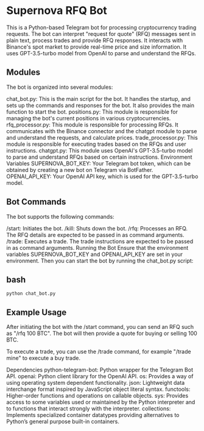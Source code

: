# Supernova RFQ Bot
This is a Python-based Telegram bot for processing cryptocurrency trading requests. The bot can interpret "request for quote" (RFQ) messages sent in plain text, process trades and provide RFQ responses. It interacts with Binance's spot market to provide real-time price and size information. It uses GPT-3.5-turbo model from OpenAI to parse and understand the RFQs.

## Modules
The bot is organized into several modules:

chat_bot.py: This is the main script for the bot. It handles the startup, and sets up the commands and responses for the bot. It also provides the main function to start the bot.
positions.py: This module is responsible for managing the bot's current positions in various cryptocurrencies.
rfq_processor.py: This module is responsible for processing RFQs. It communicates with the Binance connector and the chatgpt module to parse and understand the requests, and calculate prices.
trade_processor.py: This module is responsible for executing trades based on the RFQs and user instructions.
chatgpt.py: This module uses OpenAI's GPT-3.5-turbo model to parse and understand RFQs based on certain instructions.
Environment Variables
SUPERNOVA_BOT_KEY: Your Telegram bot token, which can be obtained by creating a new bot on Telegram via BotFather.
OPENAI_API_KEY: Your OpenAI API key, which is used for the GPT-3.5-turbo model.
## Bot Commands
The bot supports the following commands:

/start: Initiates the bot.
/kill: Shuts down the bot.
/rfq: Processes an RFQ. The RFQ details are expected to be passed in as command arguments.
/trade: Executes a trade. The trade instructions are expected to be passed in as command arguments.
Running the Bot
Ensure that the environment variables SUPERNOVA_BOT_KEY and OPENAI_API_KEY are set in your environment. Then you can start the bot by running the chat_bot.py script:

## bash
```
python chat_bot.py
```
## Example Usage
After initiating the bot with the /start command, you can send an RFQ such as "/rfq 100 BTC". The bot will then provide a quote for buying or selling 100 BTC.

To execute a trade, you can use the /trade command, for example "/trade mine" to execute a buy trade.

Dependencies
python-telegram-bot: Python wrapper for the Telegram Bot API.
openai: Python client library for the OpenAI API.
os: Provides a way of using operating system dependent functionality.
json: Lightweight data interchange format inspired by JavaScript object literal syntax.
functools: Higher-order functions and operations on callable objects.
sys: Provides access to some variables used or maintained by the Python interpreter and to functions that interact strongly with the interpreter.
collections: Implements specialized container datatypes providing alternatives to Python’s general purpose built-in containers.
